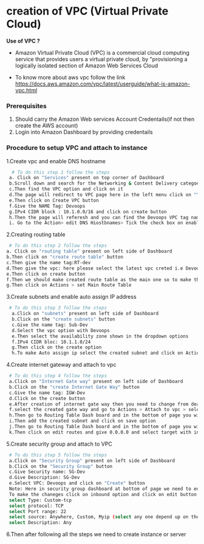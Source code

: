 # creation of VPC (Virtual Private Cloud)

**Use of VPC ?**
  
* Amazon Virtual Private Cloud (VPC) is a commercial cloud computing service that provides users a virtual private cloud, by "provisioning a logically isolated section of Amazon Web Services Cloud

* To know more about aws vpc follow the link https://docs.aws.amazon.com/vpc/latest/userguide/what-is-amazon-vpc.html
    
### Prerequisites
1. Should carry the Amazon Web services Account Credentails(if not then create the AWS account)
2. Login into Amazon Dashboard by providing credentails

### Procedure to setup VPC and attach to instance
1.Create vpc and enable DNS hostname
```sh 
  # To do this step 1 follow the steps
 a. Click on "Services" present on top corner of Dashboard
 b.Scroll down and search for the Networking & Content Delivery categoery
 c.Then find the VPC option and click on it
 d.The page will redirect to VPC page here in the left menu click on "Your VPCs" in left side menu
 e.Then click on Create VPC button 
 f.Give the NAME Tag: Devoops
 g.IPv4 CIDR block : 10.1.0.0/16 and click on create button
 h.Then the page will referesh and you can find the Devoops VPC tag name.Click only the Devoops vpc then you find blue colour check box 
 i. Go to the Action> edit DNS Hiostbnames> Tick the check box on enable option and press save button
 ```
 
2.Creating routing table
 ```sh 
  # To do this step 2 follow the steps
 a. Click on "routing table" present on left side of Dashboard
 b.Then click on "create route table" button
 c.Then give the name tag:RT-dev
 d.Then give the vpc: here please select the latest vpc creted i.e Devoops
 e.Then click on create button
 f.Then we should make created route table as the main one so to make this select the latest created route table
 g.Then click on Actions > set Main Route Table 
 ```
 
 3.Create subnets and enable auto assign IP address
  ```sh 
   # To do this step 3 follow the steps
    a.Click on "subnets" present on left side of Dashboard
    b.Click on the "create subnets" button
    c.Give the name tag: Sub-Dev
    d.Select the vpc option with Devoops
    e.Then select the availability zone shown in the dropdown options
    f.IPv4 CIDR bloc: 10.1.1.0/24  
    g.Then click on the create option 
    h.To make Auto assign ip select the created subnet and click on Action > Modify auto Assign-ip 
   ``` 
  4.Create internet gateway and attach to vpc 
   ```sh 
    # To do this step 4 follow the steps
    a.Click on "Internet Gate way" present on left side of Dashboard  
    b.Click on the "create Internet Gate Way" button
    c.Give the name tag: IGW-Dev
    d.Click on the create button
    e.After creation of internet gate way then you need to change from deattach mode to attach mode to do this
    f.select the created gate way and go to Actions > Attach to vpc > select the Devoops VPC > Attach buttton
    h.Then go to Routing Table Dash board and in the bottom of page you will find subnet option and click on this subnet
    i.Then add the created subnet and click on save option
    j.Then go to Routing Table Dash board and in the bottom of page you will find routes option and click on this routes
    k.Then click on edit routes and give 0.0.0.0 and select target with internet gateway and click on save routes
  ```  
   5.Create security group and attach to VPC
   ```sh 
    # To do this step 5 follow the steps
    a.Click on "Security Group" present on left side of Dashboard  
    b.Click on the "Security Group" button
    c.Give Security name: SG-Dev
    d.Give Description: SG-Dev
    e.Select VPC: Devoops and click on "Create" button
    Note: Here in security group dashboard at bottom of page we need to edit the inbound option.Then only we can able to coonect to     server
    To make the chaneges click on inbound option and click on edit button
    select Type: Custom-tcp
    select protocol: TCP
    select Port range: 22 
    select source: Anywhere, Custom, Myip (select any one depend up on the requirement)
    select Description: Any
   ```
   
  6.Then after following all the steps we need to create instance or server
 
   
   
